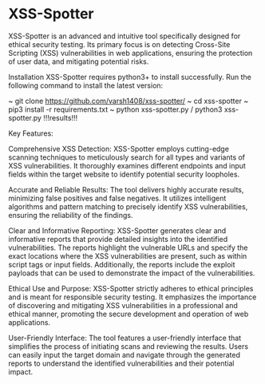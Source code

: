 # XSS-Spotter
XSS-Spotter is an advanced and intuitive tool specifically designed for ethical security testing. Its primary focus is on detecting Cross-Site Scripting (XSS) vulnerabilities in web applications, ensuring the protection of user data, and mitigating potential risks.

Installation
XSS-Spotter requires python3+ to install successfully. Run the following command to install the latest version:

~ git clone https://github.com/varsh1408/xss-spotter/
~ cd xss-spotter
~ pip3 install -r requirements.txt
~ python xss-spotter.py / python3 xss-spotter.py 
!!!results!!!

Key Features:

Comprehensive XSS Detection: XSS-Spotter employs cutting-edge scanning techniques to meticulously search for all types and variants of XSS vulnerabilities. It thoroughly examines different endpoints and input fields within the target website to identify potential security loopholes.

Accurate and Reliable Results: The tool delivers highly accurate results, minimizing false positives and false negatives. It utilizes intelligent algorithms and pattern matching to precisely identify XSS vulnerabilities, ensuring the reliability of the findings.

Clear and Informative Reporting: XSS-Spotter generates clear and informative reports that provide detailed insights into the identified vulnerabilities. The reports highlight the vulnerable URLs and specify the exact locations where the XSS vulnerabilities are present, such as within script tags or input fields. Additionally, the reports include the exploit payloads that can be used to demonstrate the impact of the vulnerabilities.

Ethical Use and Purpose: XSS-Spotter strictly adheres to ethical principles and is meant for responsible security testing. It emphasizes the importance of discovering and mitigating XSS vulnerabilities in a professional and ethical manner, promoting the secure development and operation of web applications.

User-Friendly Interface: The tool features a user-friendly interface that simplifies the process of initiating scans and reviewing the results. Users can easily input the target domain and navigate through the generated reports to understand the identified vulnerabilities and their potential impact.
